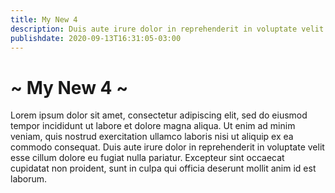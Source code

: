 ```yaml
---
title: My New 4
description: Duis aute irure dolor in reprehenderit in voluptate velit esse cillum dolore eu fugiat nulla pariatur.
publishdate: 2020-09-13T16:31:05-03:00
---
```


# ~ My New 4 ~

Lorem ipsum dolor sit amet, consectetur adipiscing elit, sed do eiusmod tempor incididunt ut labore et dolore magna aliqua. Ut enim ad minim veniam, quis nostrud exercitation ullamco laboris nisi ut aliquip ex ea commodo consequat. Duis aute irure dolor in reprehenderit in voluptate velit esse cillum dolore eu fugiat nulla pariatur. Excepteur sint occaecat cupidatat non proident, sunt in culpa qui officia deserunt mollit anim id est laborum.